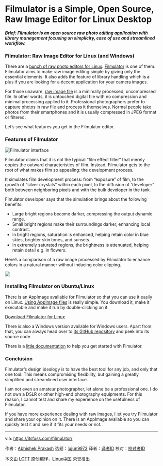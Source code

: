 [#]: collector: (lujun9972)
[#]: translator: (geekpi)
[#]: reviewer: ( )
[#]: publisher: ( )
[#]: url: ( )
[#]: subject: (Filmulator is a Simple, Open Source, Raw Image Editor for Linux Desktop)
[#]: via: (https://itsfoss.com/filmulator/)
[#]: author: (Abhishek Prakash https://itsfoss.com/author/abhishek/)

Filmulator is a Simple, Open Source, Raw Image Editor for Linux Desktop
======

_**Brief: Filmulator is an open source raw photo editing application with library management focusing on simplicity, ease of use and streamlined workflow.**_

### Filmulator: Raw Image Editor for Linux (and Windows)

There are a [bunch of raw photo editors for Linux][1]. [Filmulator][2] is one of them. Filmulator aims to make raw image editing simple by giving only the essential elements. It also adds the feature of library handling which is a plus if you are looking for a decent application for your camera images.

For those unaware, [raw image file][3] is a minimally processed, uncompressed file. In other words, it is untouched digital file with no compression and minimal processing applied to it. Professional photographers prefer to capture photos in raw file and process it themselves. Normal people take photos from their smartphones and it is usually compressed in JPEG format or filtered.

Let’s see what features you get in the Filmulator editor.

### Features of Filmulator

![Filmulator interface][4]

Filmulator claims that it is not the typical “film effect filter” that merely copies the outward characteristics of film. Instead, Filmulator gets to the root of what makes film so appealing: the development process.

It simulates film development process: from “exposure” of film, to the growth of “silver crystals” within each pixel, to the diffusion of “developer” both between neighboring pixels and with the bulk developer in the tank.

Fimulator developer says that the simulation brings about the following benefits:

  * Large bright regions become darker, compressing the output dynamic range.
  * Small bright regions make their surroundings darker, enhancing local contrast.
  * In bright regions, saturation is enhanced, helping retain color in blue skies, brighter skin tones, and sunsets.
  * In extremely saturated regions, the brightness is attenuated, helping retain detail e.g. in flowers.



Here’s a comparison of a raw image processed by Filmulator to enhance colors in a natural manner without inducing color clipping.

![][5]

### Installing Filmulator on Ubuntu/Linux

There is an AppImage available for Filmulator so that you can use it easily on Linux. [Using AppImage files][6] is really simple. You download it, make it executable and make it run by double-clicking on it.

[Download Filmulator for Linux][7]

There is also a Windows version available for Windows users. Apart from that, you can always head over to [its GitHub repository][8] and peek into its source code.

There is a [little documentation][9] to help you get started with Fimulator.

### Conclusion

Fimulator’s design ideology is to have the best tool for any job, and only that one tool. This means compromising flexibility, but gaining a greatly simplified and streamlined user interface.

I am not even an amateur photographer, let alone be a professional one. I do not own a DSLR or other high-end photography equipments. For this reason, I cannot test and share my experience on the usefulness of Filmulator.

If you have more experience dealing with raw images, I let you try Filmulator and share your opinion on it. There is an AppImage available so you can quickly test it and see if it fits your needs or not.

--------------------------------------------------------------------------------

via: https://itsfoss.com/filmulator/

作者：[Abhishek Prakash][a]
选题：[lujun9972][b]
译者：[译者ID](https://github.com/译者ID)
校对：[校对者ID](https://github.com/校对者ID)

本文由 [LCTT](https://github.com/LCTT/TranslateProject) 原创编译，[Linux中国](https://linux.cn/) 荣誉推出

[a]: https://itsfoss.com/author/abhishek/
[b]: https://github.com/lujun9972
[1]: https://itsfoss.com/raw-image-tools-linux/
[2]: https://filmulator.org/
[3]: https://www.findingtheuniverse.com/what-is-raw-in-photography/
[4]: https://i2.wp.com/itsfoss.com/wp-content/uploads/2021/02/Filmulate.jpg?resize=799%2C463&ssl=1
[5]: https://i1.wp.com/itsfoss.com/wp-content/uploads/2021/02/image-without-filmulator.jpeg?ssl=1
[6]: https://itsfoss.com/use-appimage-linux/
[7]: https://filmulator.org/download/
[8]: https://github.com/CarVac/filmulator-gui
[9]: https://github.com/CarVac/filmulator-gui/wiki
